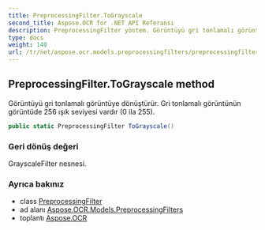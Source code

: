 ```yaml
---
title: PreprocessingFilter.ToGrayscale
second_title: Aspose.OCR for .NET API Referansı
description: PreprocessingFilter yöntem. Görüntüyü gri tonlamalı görüntüye dönüştürür. Gri tonlamalı görüntünün görüntüde 256 ışık seviyesi vardır 0 ila 255.
type: docs
weight: 140
url: /tr/net/aspose.ocr.models.preprocessingfilters/preprocessingfilter/tograyscale/
---
```

## PreprocessingFilter.ToGrayscale method

Görüntüyü gri tonlamalı görüntüye dönüştürür. Gri tonlamalı görüntünün görüntüde 256 ışık seviyesi vardır (0 ila 255).

```csharp
public static PreprocessingFilter ToGrayscale()
```

### Geri dönüş değeri

GrayscaleFilter nesnesi.

### Ayrıca bakınız

* class [PreprocessingFilter](../)
* ad alanı [Aspose.OCR.Models.PreprocessingFilters](../../preprocessingfilter/)
* toplantı [Aspose.OCR](../../../)


